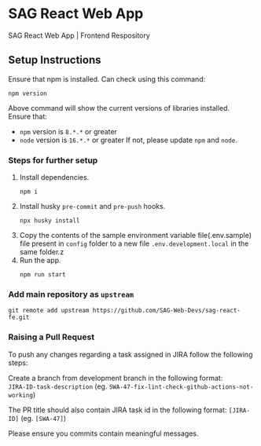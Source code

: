 # SAG React Web App

SAG React Web App | Frontend Respository

## Setup Instructions

Ensure that npm is installed. Can check using this command:

```
npm version
```

Above command will show the current versions of libraries installed.\
Ensure that:

- `npm` version is `8.*.*` or greater
- `node` version is `16.*.*` or greater
  If not, please update `npm` and `node`.

### Steps for further setup

1. Install dependencies.
   ```
   npm i
   ```
2. Install husky `pre-commit` and `pre-push` hooks.
   ```
   npx husky install
   ```
3. Copy the contents of the sample environment variable file(.env.sample) file 
present in `config` folder to a new file `.env.development.local` in the same folder.z
4. Run the app.
   ```
   npm run start
   ```

### Add main repository as `upstream`

```
git remote add upstream https://github.com/SAG-Web-Devs/sag-react-fe.git
```

### Raising a Pull Request
To push any changes regarding a task assigned in JIRA follow the following steps:

Create a branch from development branch in the following format:\
`JIRA-ID-task-description` (eg. `SWA-47-fix-lint-check-github-actions-not-working`)

The PR title should also contain JIRA task id in the following format:
`[JIRA-ID]` (eg. `[SWA-47]`)

Please ensure you commits contain meaningful messages.
